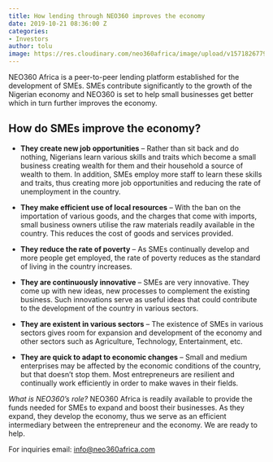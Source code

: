 ```yaml
---
title: How lending through NEO360 improves the economy
date: 2019-10-21 08:36:00 Z
categories:
- Investors
author: tolu
image: https://res.cloudinary.com/neo360africa/image/upload/v1571826779/Neo865px_zdcx6h.png
---
```


NEO360 Africa is a peer-to-peer lending platform established for the development of SMEs. SMEs contribute significantly to the growth of the Nigerian economy and NEO360 is set to help small businesses get better which in turn further improves the economy. 
 
## How do SMEs improve the economy?

* **They create new job opportunities** – Rather than sit back and do nothing, Nigerians learn various skills and traits which become a small business creating wealth for them and their household a source of wealth to them. In addition, SMEs employ more staff to learn these skills and traits, thus creating more job opportunities and reducing the rate of unemployment in the country.


* **They make efficient use of local resources** – With the ban on the importation of various goods, and the charges that come with imports, small business owners utilise the raw materials readily available in the country. This reduces the cost of goods and services provided.


* **They reduce the rate of poverty** – As SMEs continually develop and more people get employed, the rate of poverty reduces as the standard of living in the country increases.


* **They are continuously innovative** – SMEs are very innovative. They come up with new ideas, new processes to complement the existing business. Such innovations serve as useful ideas that could contribute to the development of the country in various sectors.


* **They are existent in various sectors** – The existence of SMEs in various sectors gives room for expansion and development of the economy and other sectors such as Agriculture, Technology, Entertainment, etc.


* **They are quick to adapt to economic changes** – Small and medium enterprises may be affected by the economic conditions of the country, but that doesn’t stop them. Most entrepreneurs are resilient and continually work efficiently in order to make waves in their fields.


*What is NEO360’s role?*
NEO360 Africa is readily available to provide the funds needed for SMEs to expand and boost their businesses. As they expand, they develop the economy, thus we serve as an efficient intermediary between the entrepreneur and the economy. We are ready to help.

For inquiries email: info@neo360africa.com


